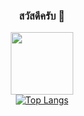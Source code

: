 <div class="flex flex-col items-center" align="center">
  <h3>สวัสดีครับ 👋</h3>
  <div class="flex justify-center">
    <div id="header" class="flex items-center justify-center">
      <img src="https://media.giphy.com/media/M9gbBd9nbDrOTu1Mqx/giphy.gif" width="100" class="mr-5"/>
      <div>
      <a href="https://github.com/anuraghazra/github-readme-stats">
        <img src="https://github-readme-stats.vercel.app/api/top-langs/?username=balldev1&layout=compact&theme=vision-friendly-dark" alt="Top Langs">
      </a>
            </div>
    </div>
  </div>
</div>
